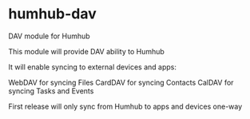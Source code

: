 # humhub-dav
DAV module for Humhub

This module will provide DAV ability to Humhub

It will enable syncing to external devices and apps:

WebDAV for syncing Files
CardDAV for syncing Contacts
CalDAV for syncing Tasks and Events

First release will only sync from Humhub to apps and devices one-way


